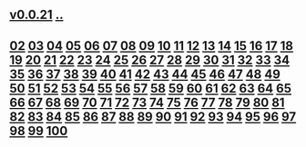 ## [v0.0.21](https://github.com/littleflute/voa/edit/master/ThisIsAmerica/readme.md) [..](..)
## [02](02) [03](03) [04](04) [05](05) [06](06) [07](07) [08](08) [09](09) [10](10)  [11](11) [12](12) [13](13) [14](14) [15](15) [16](16) [17](17) [18](18) [19](19) [20](20) [21](21) [22](22) [23](23) [24](24) [25](25) [26](26) [27](27) [28](28) [29](29) [30](30)  [31](31) [32](32) [33](33) [34](34) [35](35) [36](36) [37](37) [38](38) [39](39) [40](40) [41](41) [42](42) [43](43) [44](44) [45](45) [46](46) [47](47) [48](48) [49](49) [50](50)  [51](51) [52](52) [53](53) [54](54) [55](55) [56](56) [57](57) [58](58) [59](59) [60](60) [61](61) [62](62) [63](63) [64](64) [65](65) [66](66) [67](67) [68](68) [69](69) [70](70) [71](71) [72](72) [73](73) [74](74) [75](75) [76](76) [77](77) [78](78) [79](79) [80](80) [81](81) [82](82) [83](83) [84](84) [85](85) [86](86) [87](87) [88](88) [89](89) [90](90) [91](91) [92](92) [93](93) [94](94) [95](95) [96](96) [97](97) [98](98) [99](99) [100](100) 
